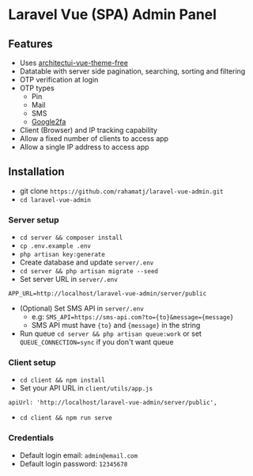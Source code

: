 # Laravel Vue (SPA) Admin Panel

## Features

- Uses [architectui-vue-theme-free](https://github.com/DashboardPack/architectui-vue-theme-free)
- Datatable with server side pagination, searching, sorting and filtering
- OTP verification at login
- OTP types
    - Pin
    - Mail
    - SMS
    - [Google2fa](https://github.com/antonioribeiro/google2fa-laravel)
- Client (Browser) and IP tracking capability
- Allow a fixed number of clients to access app
- Allow a single IP address to access app

## Installation

- git clone `https://github.com/rahamatj/laravel-vue-admin.git`
- `cd laravel-vue-admin`

### Server setup

- `cd server && composer install`
- `cp .env.example .env`
- `php artisan key:generate`
- Create database and update `server/.env`
- `cd server && php artisan migrate --seed`
- Set server URL in `server/.env`

```
APP_URL=http://localhost/laravel-vue-admin/server/public
```

- (Optional) Set SMS API in `server/.env`
    - e.g: `SMS_API=https://sms-api.com?to={to}&message={message}`
    - SMS API must have `{to}` and `{message}` in the string
- Run queue `cd server && php artisan queue:work` or set `QUEUE_CONNECTION=sync` if you don't want queue

### Client setup

- `cd client && npm install`
- Set your API URL in `client/utils/app.js`

```
apiUrl: 'http://localhost/laravel-vue-admin/server/public',
```

- `cd client && npm run serve`

### Credentials

- Default login email: `admin@email.com`
- Default login password: `12345678`
